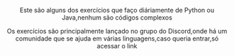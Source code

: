 <html>
  <center>
  <title>Teste</title>
  <p>Este são alguns dos exercícios que faço diáriamente de Python ou Java,nenhum são códigos complexos</p>
  <p>Os exercícios são principalmente lançado no grupo do Discord,onde há um comunidade que se ajuda em várias linguagens,caso queria entrar,só acessar o link</p>
  
  

  
  </center>
  
</html>  
